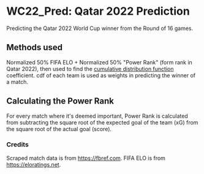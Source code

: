 # WC22_Pred: Qatar 2022 Prediction
Predicting the Qatar 2022 World Cup winner from the Round of 16 games.

## Methods used
Normalized 50% FIFA ELO + Normalized 50% "Power Rank" (form rank in Qatar 2022), then used to find the [cumulative distribution function](https://en.wikipedia.org/wiki/Cumulative_distribution_function) coefficient. cdf of each team is used as weights in predicting the winner of a match.

## Calculating the Power Rank
For every match where it's deemed important, Power Rank is calculated from subtracting the square root of the expected goal of the team (xG) from the square root of the actual goal (score).

### Credits
Scraped match data is from https://fbref.com.
FIFA ELO is from https://eloratings.net.